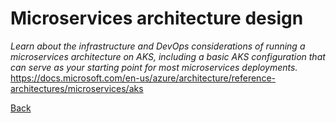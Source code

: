 # Microservices architecture design
*Learn about the infrastructure and DevOps considerations of running a microservices architecture on AKS, including a basic AKS configuration that can serve as your starting point for most microservices deployments.*
https://docs.microsoft.com/en-us/azure/architecture/reference-architectures/microservices/aks

[Back](../learningpath.md)
